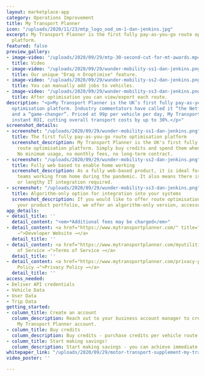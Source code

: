 ```yaml
---
layout: marketplace-app
category: Operations Improvement
title: My Transport Planner
icon: "/uploads/2020/11/23/mtp_logo_ood_sm-1-dan-jenkins.jpg"
excerpt: My Transport Planner is the first fully pay-as-you-go route optimisation
  platform.
featured: false
preview_gallery:
- image-video: "/uploads/2020/09/29/mtp-30-second-cut-for-mt-awards.mp4"
  title: Video
- image-video: "/uploads/2020/09/29/wunder-mobility-ss1-dan-jenkins.png"
  title: Our unique "Drag n Droptimise" feature.
- image-video: "/uploads/2020/09/29/wunder-mobility-ss2-dan-jenkins.png"
  title: You can manually add jobs to vehicles.
- image-video: "/uploads/2020/09/29/wunder-mobility-ss3-dan-jenkins.png"
  title: After optimisation you can view/export each route.
description: "<p>My Transport Planner is the UK’s first fully pay-as-you-go route
  optimisation platform. Industry commentators have called it “the Netflix of optimisation”
  and a “game-changer”. Priced at 99p per vehicle per day, My Transport Planner delivers
  instant ROI, cutting overall transport costs by up to 30%.</p>"
screenshot_details:
- screenshot: "/uploads/2020/09/29/wunder-mobility-ss1-dan-jenkins.png"
  title: The first fully pay-as-you-go route optimisation platform
  screenshot_description: My Transport Planner is the UK's first fully pay-as-you-go
    route optimisation platform. Simply buy credits and spend them when you need them.
    No minimum usage, no monthly fees, no long-term contract.
- screenshot: "/uploads/2020/09/29/wunder-mobility-ss2-dan-jenkins.png"
  title: Fully web based to enable home working
  screenshot_description: As a fully web-based product, it is ideal for transport
    teams working from home during the pandemic. It also means there is no expensive
    or lengthy IT integration required.
- screenshot: "/uploads/2020/09/29/wunder-mobility-ss3-dan-jenkins.png"
  title: Algorithm-only option for integration into your systems
  screenshot_description: If you would like to offer route optimisation as part of
    your product portfolio, we offer an algorithm-only version, accessed via API.
app_details:
- detail_title: ''
  detail_content: "<em>*Additional fees may be charged</em>"
- detail_content: <a href="https://www.mytransportplanner.com/" title="Developer Website
    →">Developer Website →</a>
  detail_title: ''
- detail_content: <a href="https://www.mytransportplanner.com/myutilities/" title="Terms
    of Service →">Terms of Service →</a>
  detail_title: ''
- detail_content: <a href="https://www.mytransportplanner.com/privacy-policy/" title="Privacy
    Policy →">Privacy Policy →</a>
  detail_title: ''
access_needed:
- Deliver API credentials
- Vehicle Data
- User Data
- Trip Data
getting_started:
- column_title: Create an account
  column_description: Reach out to your business account manager to create your personal
    My Transport Planner account.
- column_title: Buy credits
  column_description: Buy credits - purchase credits per vehicle route per day
- column_title: Start making savings!
  column_description: Start making savings - you can achieve immediate ROI.
whitepaper_link: "/uploads/2020/09/29/motor-transport-supplement-my-transport-planner-june-2020_e-dan-jenkins.pdf"
video_poster: ''

---
```

